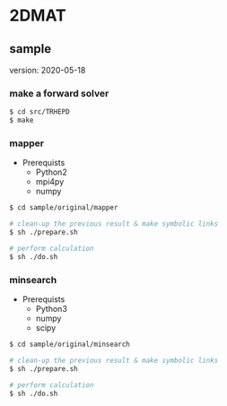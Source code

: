 # 2DMAT

## sample
version: 2020-05-18

### make a forward solver

``` bash
$ cd src/TRHEPD
$ make
```

### mapper

- Prerequists
  - Python2
  - mpi4py
  - numpy

``` bash
$ cd sample/original/mapper

# clean-up the previous result & make symbolic links
$ sh ./prepare.sh

# perform calculation
$ sh ./do.sh
```

### minsearch

- Prerequists
  - Python3
  - numpy
  - scipy

``` bash
$ cd sample/original/minsearch

# clean-up the previous result & make symbolic links
$ sh ./prepare.sh

# perform calculation
$ sh ./do.sh
```

